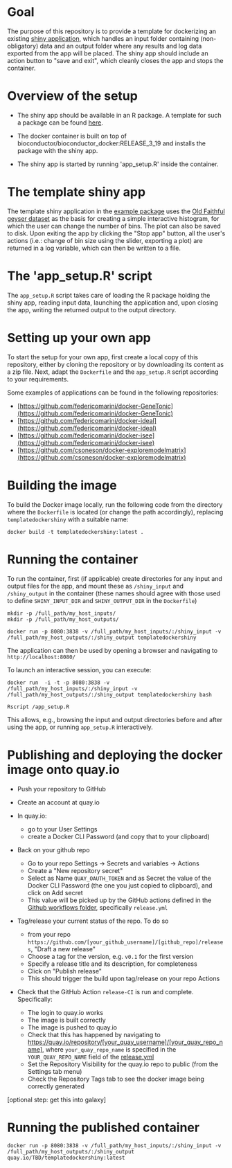 # Goal

The purpose of this repository is to provide a template for dockerizing an existing [shiny application](https://shiny.posit.co/), which handles an input folder containing (non-obligatory) data and an output folder where any results and log data exported from the app will be placed. 
The shiny app should include an action button to "save and exit", which cleanly closes the app and stops the container.


# Overview of the setup

* The shiny app should be available in an R package. A template for such a package can be found [here](https://github.com/csoneson/templateDockerShinyPkg).

* The docker container is built on top of bioconductor/bioconductor_docker:RELEASE_3_19 and installs the package with the shiny app.

* The shiny app is started by running 'app_setup.R' inside the container.


# The template shiny app 

The template shiny application in the [example package](https://github.com/csoneson/templateDockerShinyPkg) uses the [Old Faithful geyser dataset](https://search.r-project.org/CRAN/refmans/alr4/html/oldfaith.html) as the basis for creating a simple interactive histogram, for which the user can change the number of bins. The plot can also be saved to disk. Upon exiting the app by clicking the "Stop app" button, all the user's actions (i.e.: change of bin size using the slider, exporting a plot) are returned in a log variable, which can then be written to a file. 


# The 'app_setup.R' script

The `app_setup.R` script takes care of loading the R package holding the shiny app, reading input data, launching the application and, upon closing the app, writing the returned output to the output directory. 


# Setting up your own app

To start the setup for your own app, first create a local copy of this repository, either by cloning the repository or by downloading its content as a zip file. Next, adapt the `Dockerfile` and the `app_setup.R` script according to your requirements. 

Some examples of applications can be found in the following repositories: 

* [https://github.com/federicomarini/docker-GeneTonic](https://github.com/federicomarini/docker-GeneTonic)
* [https://github.com/federicomarini/docker-ideal](https://github.com/federicomarini/docker-ideal)
* [https://github.com/federicomarini/docker-isee](https://github.com/federicomarini/docker-isee)
* [https://github.com/csoneson/docker-exploremodelmatrix](https://github.com/csoneson/docker-exploremodelmatrix)


# Building the image

To build the Docker image locally, run the following code from the directory where the `Dockerfile` is located (or change the path accordingly), replacing `templatedockershiny` with a suitable name:

```
docker build -t templatedockershiny:latest .
```

# Running the container

To run the container, first (if applicable) create directories for any input and output files for the app, and mount these as `/shiny_input` and `/shiny_output` in the container (these names should agree with those used to define `SHINY_INPUT_DIR` and `SHINY_OUTPUT_DIR` in the `Dockerfile`)

```
mkdir -p /full_path/my_host_inputs/ 
mkdir -p /full_path/my_host_outputs/

docker run -p 8080:3838 -v /full_path/my_host_inputs/:/shiny_input -v /full_path/my_host_outputs/:/shiny_output templatedockershiny
```

The application can then be used by opening a browser and navigating to `http://localhost:8080/`

To launch an interactive session, you can execute:

```
docker run  -i -t -p 8080:3838 -v /full_path/my_host_inputs/:/shiny_input -v /full_path/my_host_outputs/:/shiny_output templatedockershiny bash 

Rscript /app_setup.R
```

This allows, e.g., browsing the input and output directories before and after using the app, or running `app_setup.R` interactively. 

# Publishing and deploying the docker image onto quay.io

* Push your repository to GitHub

* Create an account at quay.io

* In quay.io:
  - go to your User Settings
  - create a Docker CLI Password (and copy that to your clipboard)

* Back on your github repo
  - Go to your repo Settings -> Secrets and variables -> Actions
  - Create a "New repository secret"
  - Select as Name `QUAY_OAUTH_TOKEN` and as Secret the value of the Docker CLI Password (the one you just copied to clipboard), and click on Add secret
  - This value will be picked up by the GitHub actions defined in the [Github workflows folder](./.github/workflows), specifically `release.yml`
  
* Tag/release your current status of the repo. To do so
  - from your repo `https://github.com/[your_github_username]/[github_repo]/releases`, "Draft a new release"
  - Choose a tag for the version, e.g. `v0.1` for the first version
  - Specify a release title and its description, for completeness
  - Click on "Publish release"
  - This should trigger the build upon tag/release on your repo Actions
  
* Check that the GitHub Action `release-CI` is run and complete. Specifically:
  - The login to quay.io works
  - The image is built correctly
  - The image is pushed to quay.io
  - Check that this has happened by navigating to https://quay.io/repository/[your_quay_username]/[your_quay_repo_name], where `your_quay_repo_name` is specified in the `YOUR_QUAY_REPO_NAME` field of the [release.yml](./.github/workflows/release.yml)
  - Set the Repository Visibility for the quay.io repo to public (from the Settings tab menu)
  - Check the Repository Tags tab to see the docker image being correctly generated
  
  
[optional step: get this into galaxy]
  

# Running the published container

```
docker run -p 8080:3838 -v /full_path/my_host_inputs/:/shiny_input -v /full_path/my_host_outputs/:/shiny_output quay.io/TBD/templatedockershiny:latest
```




